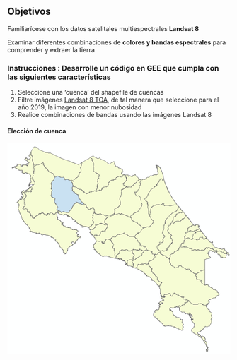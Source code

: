 
## Objetivos
Familiarícese con los datos satelitales multiespectrales **Landsat 8**  

Examinar diferentes combinaciones de **colores y bandas espectrales** para comprender y extraer la tierra
### Instrucciones : Desarrolle un código en GEE que cumpla con las siguientes características
1.	Seleccione una ‘cuenca’ del shapefile de cuencas
2.	Filtre imágenes [Landsat 8 TOA](https://explorer.earthengine.google.com/#detail/LANDSAT%2FLC08%2FC01%2FT1_TOA), de tal manera que seleccione para el año 2019, la imagen con menor nubosidad
3.	Realice combinaciones de bandas usando las imágenes Landsat 8
#### Elección de cuenca 

![](Bebedero.png)


